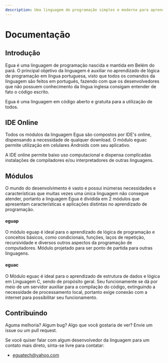 ```yaml
---
description: Uma linguagem de programação simples e moderna para aprender a programar
---
```


# Documentação

## Introdução

Egua é uma linguagem de programação nascida e mantida em Belém do pará. O principal objetivo da linguagem é auxiliar no aprendizado de lógica de programação em língua portuguesa, visto que todos os comandos da linguagem são feitos em português, fazendo com que os desenvolvedores que não possuem conhecimento da língua inglesa consigam entender de fato o código escrito.

Egua é uma linguagem em código aberto e gratuita para a utilização de todos.

## IDE Online

Todos os módulos da linguagem Egua são compostos por IDE's online, dispensando a necessidade de qualquer download. O módulo eguac permite utilização em celulares Androids com seu aplicativo.

A IDE online permite baixo uso computacional e dispensa complicadas instalações de compiladores e/ou interpretadores de outras linguagens.

## Módulos

O mundo do desenvolvimento é vasto e possui inúmeras necessidades e características que muitas vezes uma única linguagem não consegue atender, portanto a linguagem Egua é dividida em 2 módulos que apresentam características e aplicações distintas no aprendizado de programação.

#### eguap

O módulo eguap é ideal para o aprendizado de lógica de programação e conceitos básicos, como condicionais, funções, laços de repetição, recursividade e diversos outros aspectos da programação de computadores. Módulo projetado para ser ponto de partida para outras linguagens.

#### eguac

O Módulo eguac é ideal para o aprendizado de estrutura de dados e lógica em Linguagem C, sendo de propósito geral. Seu funcionamente se dá por meio de um servidor auxiliar para a compilação do código, extinguindo a necessidade de processamento local, portanto exige conexão com a internet para possibilitar seu funcionamento.


## Contribuindo

Aguma melhoria? Algum bug? Algo que você gostaria de ver? Envie um issue ou um pull request.

Se você quiser falar com algum desenvolvedor da linguagem para um contato mais direto, sinta-se livre para contatar:

* [eguatech@yahoo.com](mailto:eguatech@yahoo.com)
